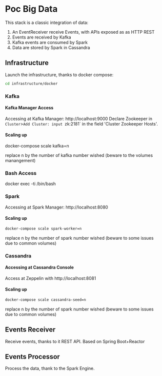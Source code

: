 # Poc Big Data

This stack is a classic integration of data:
1. An EventReceiver receive Events, with APIs exposed as as HTTP REST
1. Events are received by Kafka
2. Kafka events are consumed by Spark
3. Data are stored by Spark in Cassandra

## Infrastructure

Launch the infrastructure, thanks to docker compose:
```bash
cd infrastructure/docker
```

### Kafka

#### Kafka Manager Access
Accessing at Kafka Manager: http://localhost:9000
Declare Zookeeper in `Cluster`>`Add Cluster: input `zk:2181` in the field 'Cluster Zookeeper Hosts'.

#### Scaling up
docker-compose scale kafka=n

replace n by the number of kafka number wished
(beware to the volumes manangement)

### Bash Access
docker exec -ti <container name> /bin/bash


### Spark

Accessing at Spark Manager: http://localhost:8080

#### Scaling up
```bash
docker-compose scale spark-worker=n
```
replace n by the number of spark number wished
(beware to some issues due to common volumes)


### Cassandra

#### Accessing at Cassandra Console

Access at Zeppelin with http://localhost:8081

#### Scaling up
```bash
docker-compose scale cassandra-seed=n
```
replace n by the number of spark number wished
(beware to some issues due to common volumes)
 
## Events Receiver

Receive events, thanks to it REST API.
Based on Spring Boot+Reactor

## Events Processor

Process the data, thank to the Spark Engine.
